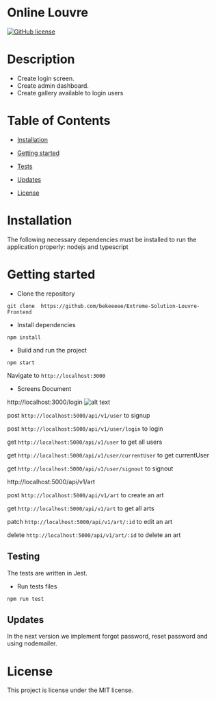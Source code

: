 # Online Louvre

[![GitHub license](https://img.shields.io/badge/license-MIT-blue.svg)](https://github.com/bekeeeee/Extreme-Solution-Louvre-Backend)

# Description

- Create login screen.
- Create admin dashboard.
- Create gallery available to login users

# Table of Contents

- [Installation](#installation)

- [Getting started](#gettinStarted)

- [Tests](#tests)

- [Updates](#updates)

- [License](#license)

# Installation

The following necessary dependencies must be installed to run the application properly: nodejs and typescript

# Getting started

- Clone the repository

```
git clone  https://github.com/bekeeeee/Extreme-Solution-Louvre-Frontend
```

- Install dependencies

```
npm install
```

- Build and run the project

```
npm start
```

Navigate to `http://localhost:3000`

- Screens Document

http://localhost:3000/login
![alt text](https://github.com/bekeeeee/Extreme-Solution-Louvre-Frontend/src/Assets/gallery/Login.png?raw=true)

post `http://localhost:5000/api/v1/user` to signup

post `http://localhost:5000/api/v1/user/login` to login

get `http://localhost:5000/api/v1/user` to get all users

get `http://localhost:5000/api/v1/user/currentUser` to get currentUser

get `http://localhost:5000/api/v1/user/signout` to signout

http://localhost:5000/api/v1/art

post `http://localhost:5000/api/v1/art` to create an art

get `http://localhost:5000/api/v1/art` to get all arts

patch `http://localhost:5000/api/v1/art/:id` to edit an art

delete `http://localhost:5000/api/v1/art/:id` to delete an art

## Testing

The tests are written in Jest.

- Run tests files

```
npm run test

```

## Updates

In the next version we implement forgot password, reset password and using nodemailer.

# License

This project is license under the MIT license.
